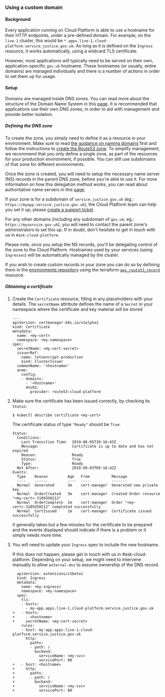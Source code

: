 ### Using a custom domain

#### Background
Every application running on Cloud Platform is able to use a hostname for their
HTTP endpoints, under a pre-defined domain. For example, on the `live-1`
cluster, this would be `*.apps.live-1.cloud-platform.service.justice.gov.uk`. As
long as it is defined on the `Ingress` resource, it works automatically, using a
wildcard TLS certificate.

However, most applications will typically need to be served on their own,
application-specific `gov.uk` hostname. These hostnames (or usually, entire domains)
are managed individually and there is a number of actions in order to set them
up for usage.

#### Setup

Domains are managed inside DNS zones. You can read more about the structure of
the Domain Name System in this [page][wiki-domain-structure]. It is recommended
that applications use their own DNS zones, in order to aid with management and
provide better isolation.

##### Defining the DNS zone

To create the zone, you simply need to define it as a resource in your
environment. Make sure to read [the guidance on naming domains][naming-domains]
first and follow the instructions to [create the Route53 zone][creating-zone].
To simplify management, we recommend that you only define a single zone, as part
of the resources for your production environment, if possible. You can still use
subdomains of that zone for different environments.

Once the zone is created, you will need to setup the necessary name server (NS)
records in the parent DNS zone, before you're able to use it. For more
information on how this delegation method works, you can read about authoritative
name servers in this [page][wiki-nameservers].

If your zone is for a subdomain of `service.justice.gov.uk` (eg.: `https://myapp.service.justice.gov.uk`),
the Cloud Platform team can help you set it up; please [create a support ticket][support-ticket].

For any other domains (including any subdomain of `gov.uk`, eg.: `https://myservice.gov.uk`),
you will need to contact the parent zone's administrators to set this up. If in
doubt, don't hesitate to get in touch with us in `#ask-cloud-platform`.

Please note, once you setup the NS records, you'll be delegating control of the
zone to the Cloud Platform. Hostnames used by your services (using `Ingresses`)
will be automatically managed by the cluster.

If you wish to create custom records in your zone you can do so by defining them
in the [environments repository][env-repo] using the terraform
[`aws_route53_record`][tf-route53-record] resource.

##### Obtaining a certificate

1. Create the `Certificate` resource, filling in any placeholders with your
details. The `secretName` attribute defines the name of a `Secret` in your
namespace where the certificate and key material will be stored

   ```
   ---
   apiVersion: certmanager.k8s.io/v1alpha1
   kind: Certificate
   metadata:
     name: <my-cert>
     namespace: <my-namespace>
   spec:
     secretName: <my-cert-secret>
     issuerRef:
       name: letsencrypt-production
       kind: ClusterIssuer
     commonName: '<hostname>'
     acme:
       config:
       - domains:
         - '<hostname>'
         dns01:
           provider: route53-cloud-platform
   ```

2. Make sure the certificate has been issued correctly, by checking its `Status`:

   ```
   $ kubectl describe certificate <my-cert>
   ```

   The certificate status of type `"Ready"` should be `True`:

   ```
   Status:
     Conditions:
       Last Transition Time:  2019-06-05T10:16:43Z
       Message:               Certificate is up to date and has not expired
       Reason:                Ready
       Status:                True
       Type:                  Ready
     Not After:               2019-09-03T09:16:42Z
   Events:
     Type    Reason         Age   From          Message
     ----    ------         ----  ----          -------
     Normal  Generated      3m    cert-manager  Generated new private key
     Normal  OrderCreated   3m    cert-manager  Created Order resource "<my-cert>-3189350212"
     Normal  OrderComplete  1m    cert-manager  Order "<my-cert>-3189350212" completed successfully
     Normal  CertIssued     1m    cert-manager  Certificate issued successfully
   ```

   It generally takes but a few minutes for the certificate to be prepared and
   the events displayed should indicate if there is a problem or it simply needs
   more time.

3. You will need to update your `Ingress` spec to include the new hostname.

   If this does not happen, please get in touch with us in #ask-cloud-platform. Depending on your setup, we might need to
   intervene manually to allow `external-dns` to assume ownership of the DNS record.


   ```
     apiVersion: extensions/v1beta1
     kind: Ingress
     metadata:
       name: <my-ingress>
       namespace: <my-namespace>
     spec:
       tls:
       - hosts:
         - my-app.apps.live-1.cloud-platform.service.justice.gov.uk
   +   - hosts:
   +     - <hostname>
   +     secretName: <my-cert-secret>
       rules:
       - host: my-app.apps.live-1.cloud-platform.service.justice.gov.uk
         http:
           paths:
           - path: /
             backend:
               serviceName: <my-svc>
               servicePort: 80
   +   - host: <hostname>
   +     http:
   +       paths:
   +       - path: /
   +         backend:
   +           serviceName: <my-svc>
   +           servicePort: 80
   ```

[env-repo]: https://github.com/ministryofjustice/cloud-platform-environments/
[naming-domains]: https://ministryofjustice.github.io/technical-guidance/standards/naming-domains/#naming-domains
[creating-zone]: tasks.html#creating-a-route-53-hosted-zone
[support-ticket]: http://goo.gl/msfGiS
[wiki-domain-structure]: https://en.wikipedia.org/wiki/Domain_Name_System#Structure
[wiki-nameservers]: https://en.wikipedia.org/wiki/Name_server#Authoritative_name_server
[tf-route53-record]: https://www.terraform.io/docs/providers/aws/r/route53_record.html
